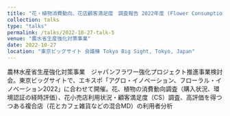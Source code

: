 ```yaml
---
title: "花・植物消費動向、花店顧客満足度　調査報告 2022年度 (Flower Consumption and Flower shop Consumer Satisfaction Survey by retail format, Japan, FY2022)"
collection: talks
type: "talks"
permalink: /talks/2022-10-27-talk-5
venue: "農水省生産強化対策事業"
date: 2022-10-27
location: "東京ビッグサイト 会議棟 Tokyo Big Sight, Tokyo, Japan"
---
```

農林水産省生産強化対策事業　ジャパンフラワー強化プロジェクト推進事業検討会。東京ビッグサイトで、エキスポ「アグロ・イノベーション、フローラル・イノベーション2022」に合わせて開催。花、植物の消費動向調査（購入状況、環境認証の経時評価）、花小売店利用状況・顧客満足度（CS）調査、高評価を得つつある複合店（花とカフェ雑貨などの混合MD）の利用者分析  　
